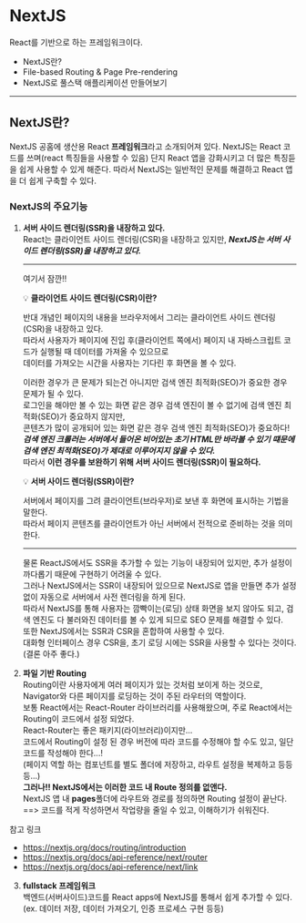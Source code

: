 # NextJS

React를 기반으로 하는 프레임워크이다.

- NextJS란?
- File-based Routing & Page Pre-rendering
- NextJS로 풀스택 애플리케이션 만들어보기

---

## NextJS란?

NextJS 공홈에 생산용 React **프레임워크**라고 소개되어져 있다.
NextJS는 React 코드를 쓰며(react 특징들을 사용할 수 있음) 단지 React 앱을 강화시키고 더 많은 특징듣을 쉽게 사용할 수 있게 해준다.
따라서 NextJS는 일반적인 문제를 해결하고 React 앱을 더 쉽게 구축할 수 있다.

### NextJS의 주요기능

1. **서버 사이드 렌더링(SSR)을 내장하고 있다.**  
   React는 클라이언트 사이드 렌더링(CSR)을 내장하고 있지만, **_NextJS는 서버 사이드 렌더링(SSR)을 내장하고 있다._**

   ***

   여기서 잠깐!!

   💡 **클라이언트 사이드 렌더링(CSR)이란?**

   반대 개념인 페이지의 내용을 브라우저에서 그리는 클라이언트 사이드 렌더링(CSR)을 내장하고 있다.  
   따라서 사용자가 페이지에 진입 후(클라이언트 쪽에서) 페이지 내 자바스크립트 코드가 실행될 때 데이터를 가져올 수 있으므로  
   데이터를 가져오는 시간을 사용자는 기다린 후 화면을 볼 수 있다.

   이러한 경우가 큰 문제가 되는건 아니지만 검색 엔진 최적화(SEO)가 중요한 경우 문제가 될 수 있다.  
   로그인을 해야만 볼 수 있는 화면 같은 경우 검색 엔진이 볼 수 없기에 검색 엔진 최적화(SEO)가 중요하지 않지만,  
   콘텐츠가 많이 공개되어 있는 화면 같은 경우 검색 엔진 최적화(SEO)가 중요하다!  
   **_검색 엔진 크롤러는 서버에서 들어온 비어있는 초기 HTML만 바라볼 수 있기 떄문에 검색 엔진 최적화(SEO)가 제대로 이루어지지 않을 수 있다._**  
   따라서 **이런 경우를 보완하기 위해 서버 사이드 렌더링(SSR)이 필요하다.**

   💡 **서버 사이드 렌더링(SSR)이란?**

   서버에서 페이지를 그려 클라이언트(브라우저)로 보낸 후 화면에 표시하는 기법을 말한다.  
   따라서 페이지 콘텐츠를 클라이언트가 아닌 서버에서 전적으로 준비하는 것을 의미한다.

   ***

   물론 ReactJS에서도 SSR을 추가할 수 있는 기능이 내장되어 있지만, 추가 설정이 까다롭기 때문에 구현하기 어려울 수 있다.  
   그러나 NextJS에서는 SSR이 내장되어 있으므로 NextJS로 앱을 만들면 추가 설정 없이 자동으로 서버에서 사전 렌더링을 하게 된다.  
   따라서 NextJS를 통해 사용자는 깜빡이는(로딩) 상태 화면을 보지 않아도 되고, 검색 엔진도 다 불러와진 데이터를 볼 수 있게 되므로 SEO 문제를 해결할 수 있다.  
   또한 NextJS에서는 SSR과 CSR을 혼합하여 사용할 수 있다.  
   대화형 인터페이스 경우 CSR을, 초기 로딩 시에는 SSR을 사용할 수 있다는 것이다.(결론 아주 좋다.)

2. **파일 기반 Routing**  
   Routing이란 사용자에게 여러 페이지가 있는 것처럼 보이게 하는 것으로, Navigator와 다른 페이지를 로딩하는 것이 주된 라우터의 역할이다.  
   보통 React에서는 React-Router 라이브러리를 사용해왔으며, 주로 React에서는 Routing이 코드에서 설정 되었다.  
   React-Router는 좋은 패키지(라이브러리)이지만...  
   코드에서 Routing이 설정 된 경우 버전에 따라 코드를 수정해야 할 수도 있고, 일단 코드를 작성해야 한다...!  
   (페이지 역할 하는 컴포넌트를 별도 폴더에 저장하고, 라우트 설정을 복제하고 등등등...)  
   **그러나!! NextJS에서는 이러한 코드 내 Route 정의를 없앤다.**  
   NextJS 앱 내 **pages**폴더에 라우트와 경로를 정의하면 Routing 설정이 끝난다.  
   ==> 코드를 적게 작성하면서 작업량을 줄일 수 있고, 이해하기가 쉬워진다.
   
  참고 링크
   - https://nextjs.org/docs/routing/introduction
   - https://nextjs.org/docs/api-reference/next/router
   - https://nextjs.org/docs/api-reference/next/link

3. **fullstack 프레임워크**  
   백엔드(서버사이드)코드를 React apps에 NextJS를 통해서 쉽게 추가할 수 있다.  
   (ex. 데이터 저장, 데이터 가져오기, 인증 프로세스 구현 등등)
